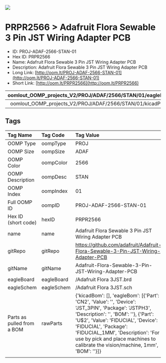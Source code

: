 


  
![][im]
# PRPR2566 > Adafruit Flora Sewable 3 Pin JST Wiring Adapter PCB

- ID: PROJ-ADAF-2566-STAN-01
- Hex ID: PRPR2566
- Name: Adafruit Flora Sewable 3 Pin JST Wiring Adapter PCB
- Description: Adafruit Flora Sewable 3 Pin JST Wiring Adapter PCB
- Long Link: [http://oom.lt/PROJ-ADAF-2566-STAN-01](http://oom.lt/PROJ-ADAF-2566-STAN-01)
- Short Link: [http://oom.lt/PRPR2566](http://oom.lt/PRPR2566)
  

|oomlout_OOMP_projects_V2/PROJ/ADAF/2566/STAN/01/eagleImage.png|oomlout_OOMP_projects_V2/PROJ/ADAF/2566/STAN/01/eagleSchemImage.png|oomlout_OOMP_projects_V2/PROJ/ADAF/2566/STAN/01/kicadPcb3dFront.png|oomlout_OOMP_projects_V2/PROJ/ADAF/2566/STAN/01/kicadPcb3dBack.png|
| :---: | :---: | :---: | :---: |
|oomlout_OOMP_projects_V2/PROJ/ADAF/2566/STAN/01/kicadPcb3d.png||||

## Tags
  

|Tag Name|Tag Code|Tag Value|
| :--- | :--- | :--- |
|OOMP Type|oompType|PROJ|
|OOMP Size|oompSize|ADAF|
|OOMP Color|oompColor|2566|
|OOMP Description|oompDesc|STAN|
|OOMP Index|oompIndex|01|
|Full OOMP ID|oompID|PROJ-ADAF-2566-STAN-01|
|Hex ID (short code)|hexID|PRPR2566|
|name|name|Adafruit Flora Sewable 3 Pin JST Wiring Adapter PCB|
|gitRepo|gitRepo|https://github.com/adafruit/Adafruit-Flora-Sewable-3-Pin-JST-Wiring-Adapter-PCB|
|gitName|gitName|Adafruit-Flora-Sewable-3-Pin-JST-Wiring-Adapter-PCB|
|eagleBoard|eagleBoard|/Adafruit Flora 3JST.brd|
|eagleSchem|eagleSchem|/Adafruit Flora 3JST.sch|
|Parts as pulled from a BOM|rawParts|{'kicadBom': [], 'eagleBom': [{'Part': 'CN2', 'Value': '', 'Device': 'JST_3PIN', 'Package': 'JSTPH3', 'Description': '', 'BOM': ''}, {'Part': 'U$2', 'Value': 'FIDUCIAL', 'Device': 'FIDUCIAL', 'Package': 'FIDUCIAL_1MM', 'Description': 'For use by pick and place machines to calibrate the vision/machine, 1mm', 'BOM': ''}]}|
||||



[im]: PROJ/ADAF/2566/STAN/01/kicadPcb3d_450.png
